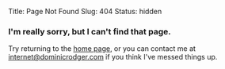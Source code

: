 Title: Page Not Found
Slug: 404
Status: hidden

### I'm really sorry, but I can't find that page.

Try returning to the [home page][home], or you can contact me at
<internet@dominicrodger.com> if you think I've messed things up.

[home]: http://www.dominicrodger.com
